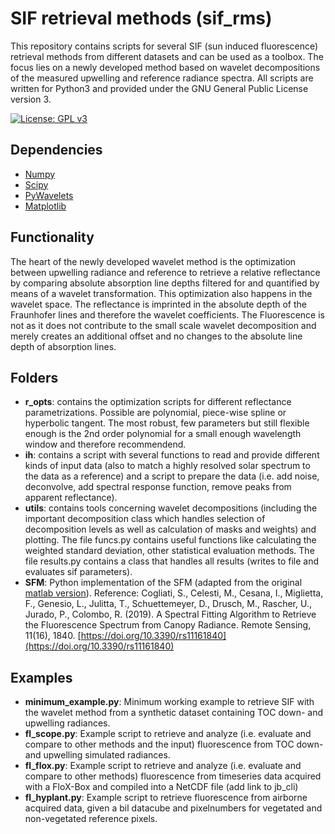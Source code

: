 # SIF retrieval methods (sif_rms)
This repository contains scripts for several SIF (sun induced fluorescence) retrieval methods from different datasets and can be used as a toolbox. 
The focus lies on a newly developed method based on wavelet decompositions of the measured upwelling and reference radiance spectra. 
All scripts are written for Python3 and provided under the GNU General Public License version 3.  

[![License: GPL v3](https://img.shields.io/badge/License-GPLv3-blue.svg)](https://www.gnu.org/licenses/gpl-3.0)

Dependencies
------------------------

- [Numpy](https://numpy.org/) 
- [Scipy](https://scipy.org/)
- [PyWavelets](https://pywavelets.readthedocs.io/en/latest/index.html)
- [Matplotlib](https://matplotlib.org/) 


Functionality
------------------------


The heart of the newly developed wavelet method is the optimization between upwelling radiance and reference to retrieve a relative reflectance by comparing absolute absorption line depths filtered for and quantified by means of a wavelet transformation. This optimization also happens in the wavelet space. 
The reflectance is imprinted in the absolute depth of the Fraunhofer lines and therefore the wavelet coefficients. The Fluorescence is not as it does not contribute to the small scale wavelet decomposition and merely creates an additional offset and no changes to the absolute line depth of absorption lines. 


Folders
-------------------
* **r_opts**: contains the optimization scripts for different reflectance parametrizations. Possible are polynomial, piece-wise spline or hyperbolic tangent. The most robust, few parameters but still flexible enough is the 2nd order polynomial for a small enough wavelength window and therefore recommendend. 
* **ih**: contains a script with several functions to read and provide different kinds of input data (also to match a highly resolved solar spectrum to the data as a reference) and a script to prepare the data (i.e. add noise, deconvolve, add spectral response function, remove peaks from apparent reflectance). 
* **utils**: contains tools concerning wavelet decompositions (including the important decomposition class which handles selection of decomposition levels as well as calculation of masks and weights) and plotting. The file funcs.py contains useful functions like calculating the weighted standard deviation, other statistical evaluation methods. The file results.py contains a class that handles all results (writes to file and evaluates sif parameters). 
* **SFM**: Python implementation of the SFM (adapted from the original [matlab version](https://gitlab.com/ltda/flox-specfit)). Reference: Cogliati, S., Celesti, M., Cesana, I., Miglietta, F., Genesio, L., Julitta, T., Schuettemeyer, D., Drusch, M., Rascher, U., Jurado, P., Colombo, R. (2019). A Spectral Fitting Algorithm to Retrieve the Fluorescence Spectrum from Canopy Radiance. Remote Sensing, 11(16), 1840. [https://doi.org/10.3390/rs11161840](https://doi.org/10.3390/rs11161840)

Examples
---------
* **minimum_example.py**: Minimum working example to retrieve SIF with the wavelet method from a synthetic dataset containing TOC down- and upwelling radiances.
* **fl_scope.py**: Example script to retrieve and analyze (i.e. evaluate and compare to other methods and the input) fluorescence from TOC down- and upwelling simulated radiances. 
* **fl_flox.py**: Example script to retrieve and analyze (i.e. evaluate and compare to other methods) fluorescence from timeseries data acquired with a FloX-Box and compiled into a NetCDF file (add link to jb_cli)
* **fl_hyplant.py**: Example script to retrieve fluorescence from airborne acquired data, given a bil datacube and pixelnumbers for vegetated and non-vegetated reference pixels.

